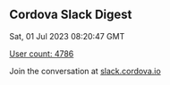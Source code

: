 ## Cordova Slack Digest
Sat, 01 Jul 2023 08:20:47 GMT

[User count: 4786](https://cordova.slack.com/)


Join the conversation at [slack.cordova.io](http://slack.cordova.io/)
